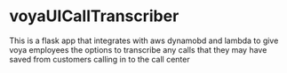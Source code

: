 # voyaUICallTranscriber


This is a flask app that integrates with aws dynamobd and lambda to give voya
employees the options to transcribe any calls that they may have saved from
customers calling in to the call center
